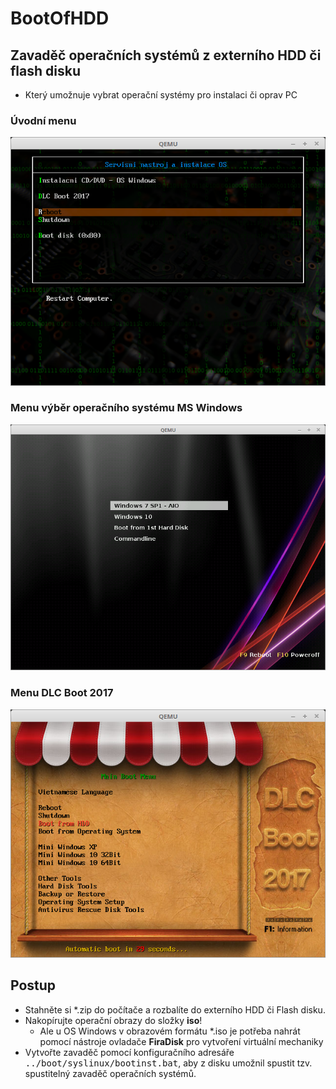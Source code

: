 # BootOfHDD

## Zavaděč operačních systémů z externího HDD či flash disku

- Který umožnuje vybrat operační systémy pro instalaci či oprav PC

### Úvodní menu
![Úvodní menu](/nastroje/images/screen01.png)

### Menu výběr operačního systému MS Windows
![Menu výběr operačního systému MS Windows](/nastroje/images/screen03.png)

### Menu DLC Boot 2017
![Menu DLC Boot 2017](/nastroje/images/screen02.png)

## Postup

- Stahněte si \*.zip do počítače a rozbalíte do externího HDD či Flash disku.
- Nakopírujte operační obrazy do složky **iso**!
  - Ale u OS Windows v obrazovém formátu \*.iso je potřeba nahrát pomocí nástroje ovladače **FiraDisk** pro vytvoření virtuální mechaniky
- Vytvořte zavaděč pomocí konfiguračního adresáře <kbd>../boot/syslinux/bootinst.bat</kbd>, aby z disku umožnil spustit tzv. spustitelný zavaděč operačních systémů.
